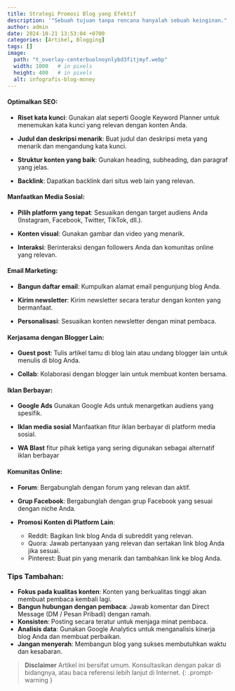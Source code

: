 ```yaml
---
title: Strategi Promosi Blog yang Efektif
description: '"Sebuah tujuan tanpa rencana hanyalah sebuah keinginan." - Antoine de Saint-Exupéry'
author: admin
date: 2024-10-21 13:53:04 +0700
categories: [Artikel, Blogging]
tags: []
image:
  path: "t_overlay-centerbuolnoynlybd3fitjmyf.webp"
  width: 1000   # in pixels
  height: 400   # in pixels
  alt: infografis-blog-money
---
```


#### Optimalkan SEO:

- **Riset kata kunci**: 
  Gunakan alat seperti Google Keyword Planner untuk menemukan kata kunci yang relevan dengan konten Anda.

- **Judul dan deskripsi menarik**: 
  Buat judul dan deskripsi meta yang menarik dan mengandung kata kunci.

- **Struktur konten yang baik**: 
  Gunakan heading, subheading, dan paragraf yang jelas.

- **Backlink**: 
  Dapatkan backlink dari situs web lain yang relevan.


#### Manfaatkan Media Sosial:

- **Pilih platform yang tepat**: 
  Sesuaikan dengan target audiens Anda (Instagram, Facebook, Twitter, TikTok, dll.).

- **Konten visual**: 
  Gunakan gambar dan video yang menarik.

- **Interaksi**: 
  Berinteraksi dengan followers Anda dan komunitas online yang relevan.


#### Email Marketing:

- **Bangun daftar email**: 
  Kumpulkan alamat email pengunjung blog Anda.

- **Kirim newsletter**: 
  Kirim newsletter secara teratur dengan konten yang bermanfaat.

- **Personalisasi**: 
  Sesuaikan konten newsletter dengan minat pembaca.


#### Kerjasama dengan Blogger Lain:

- **Guest post**: 
  Tulis artikel tamu di blog lain atau undang blogger lain untuk menulis di blog Anda.

- **Collab**: 
  Kolaborasi dengan blogger lain untuk membuat konten bersama.


#### Iklan Berbayar:

- **Google Ads** 
  Gunakan Google Ads untuk menargetkan audiens yang spesifik.

- **Iklan media sosial** 
  Manfaatkan fitur iklan berbayar di platform media sosial.

- **WA Blast** 
  fitur pihak ketiga yang sering digunakan sebagai alternatif iklan berbayar 


#### Komunitas Online:

- **Forum**: 
  Bergabunglah dengan forum yang relevan dan aktif.

- **Grup Facebook**: 
  Bergabunglah dengan grup Facebook yang sesuai dengan niche Anda.

- **Promosi Konten di Platform Lain**:
  - Reddit: Bagikan link blog Anda di subreddit yang relevan.
  - Quora: Jawab pertanyaan yang relevan dan sertakan link blog Anda jika sesuai.
  - Pinterest: Buat pin yang menarik dan tambahkan link ke blog Anda.


### Tips Tambahan:

- **Fokus pada kualitas konten**: 
  Konten yang berkualitas tinggi akan membuat pembaca kembali lagi.
- **Bangun hubungan dengan pembaca**: 
  Jawab komentar dan Direct Message (DM / Pesan Pribadi) dengan ramah.
- **Konsisten**: 
  Posting secara teratur untuk menjaga minat pembaca.
- **Analisis data**: 
  Gunakan Google Analytics untuk menganalisis kinerja blog Anda dan membuat perbaikan.
- **Jangan menyerah**: 
  Membangun blog yang sukses membutuhkan waktu dan kesabaran.


> **Disclaimer** 
> Artikel ini bersifat umum. Konsultasikan dengan pakar di bidangnya, atau baca referensi lebih lanjut di Internet.
{: .prompt-warning }